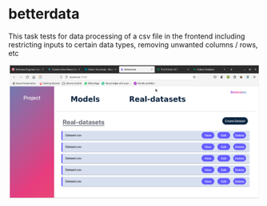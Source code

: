 # betterdata
This task tests for data processing of a csv file in the frontend including restricting inputs to certain data types, removing unwanted columns / rows, etc 
<div align="center">
  <img alt="Slide 1" src="./Screenshots/1.png" />
</div>
